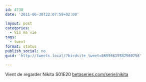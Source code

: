 ```yaml
---
id: 4738
date: '2011-06-30T22:07:59+02:00'

layout: post
categories:
  - Vis ma vie
tags:
  - tweet
format: status
publish_social: no
guid: 'http://tweets.local/?birdsite_tweet=86556615582560256'

---
```


Vient de regarder Nikita S01E20 [betaseries.com/serie/nikita](https://www.betaseries.com/serie/nikita)